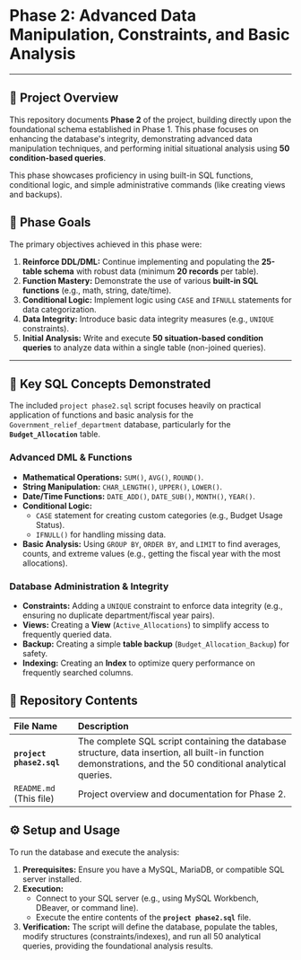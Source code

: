 # Phase 2: Advanced Data Manipulation, Constraints, and Basic Analysis

---

## 🚀 Project Overview

This repository documents **Phase 2** of the project, building directly upon the foundational schema established in Phase 1. This phase focuses on enhancing the database's integrity, demonstrating advanced data manipulation techniques, and performing initial situational analysis using **50 condition-based queries**.

This phase showcases proficiency in using built-in SQL functions, conditional logic, and simple administrative commands (like creating views and backups).

## 🎯 Phase Goals

The primary objectives achieved in this phase were:

1.  **Reinforce DDL/DML:** Continue implementing and populating the **25-table schema** with robust data (minimum **20 records** per table).
2.  **Function Mastery:** Demonstrate the use of various **built-in SQL functions** (e.g., math, string, date/time).
3.  **Conditional Logic:** Implement logic using `CASE` and `IFNULL` statements for data categorization.
4.  **Data Integrity:** Introduce basic data integrity measures (e.g., `UNIQUE` constraints).
5.  **Initial Analysis:** Write and execute **50 situation-based condition queries** to analyze data within a single table (non-joined queries).

---

## 🧠 Key SQL Concepts Demonstrated

The included `project phase2.sql` script focuses heavily on practical application of functions and basic analysis for the `Government_relief_department` database, particularly for the **`Budget_Allocation`** table.

### Advanced DML & Functions

* **Mathematical Operations:** `SUM()`, `AVG()`, `ROUND()`.
* **String Manipulation:** `CHAR_LENGTH()`, `UPPER()`, `LOWER()`.
* **Date/Time Functions:** `DATE_ADD()`, `DATE_SUB()`, `MONTH()`, `YEAR()`.
* **Conditional Logic:**
    * `CASE` statement for creating custom categories (e.g., Budget Usage Status).
    * `IFNULL()` for handling missing data.
* **Basic Analysis:** Using `GROUP BY`, `ORDER BY`, and `LIMIT` to find averages, counts, and extreme values (e.g., getting the fiscal year with the most allocations).

### Database Administration & Integrity

* **Constraints:** Adding a `UNIQUE` constraint to enforce data integrity (e.g., ensuring no duplicate department/fiscal year pairs).
* **Views:** Creating a **View** (`Active_Allocations`) to simplify access to frequently queried data.
* **Backup:** Creating a simple **table backup** (`Budget_Allocation_Backup`) for safety.
* **Indexing:** Creating an **Index** to optimize query performance on frequently searched columns.

## 📂 Repository Contents

| File Name | Description |
| :--- | :--- |
| **`project phase2.sql`** | The complete SQL script containing the database structure, data insertion, all built-in function demonstrations, and the 50 conditional analytical queries. |
| `README.md` (This file) | Project overview and documentation for Phase 2. |

## ⚙️ Setup and Usage

To run the database and execute the analysis:

1.  **Prerequisites:** Ensure you have a MySQL, MariaDB, or compatible SQL server installed.
2.  **Execution:**
    * Connect to your SQL server (e.g., using MySQL Workbench, DBeaver, or command line).
    * Execute the entire contents of the **`project phase2.sql`** file.
3.  **Verification:** The script will define the database, populate the tables, modify structures (constraints/indexes), and run all 50 analytical queries, providing the foundational analysis results.
